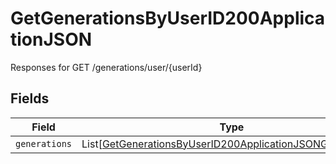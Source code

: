 # GetGenerationsByUserID200ApplicationJSON

Responses for GET /generations/user/{userId}


## Fields

| Field                                                                                                                                       | Type                                                                                                                                        | Required                                                                                                                                    | Description                                                                                                                                 |
| ------------------------------------------------------------------------------------------------------------------------------------------- | ------------------------------------------------------------------------------------------------------------------------------------------- | ------------------------------------------------------------------------------------------------------------------------------------------- | ------------------------------------------------------------------------------------------------------------------------------------------- |
| `generations`                                                                                                                               | List[[GetGenerationsByUserID200ApplicationJSONGenerations](../../models/operations/getgenerationsbyuserid200applicationjsongenerations.md)] | :heavy_minus_sign:                                                                                                                          | N/A                                                                                                                                         |